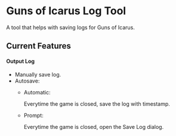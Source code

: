 # Guns of Icarus Log Tool
A tool that helps with saving logs for Guns of Icarus.

## Current Features
#### Output Log
- Manually save log.
- Autosave: 
  - Automatic: 
  
    Everytime the game is closed, save the log with timestamp.
  - Prompt: 
  
    Everytime the game is closed, open the Save Log dialog.
